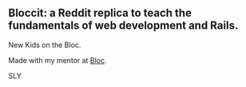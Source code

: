  ## Bloccit: a Reddit replica to teach the fundamentals of web development and Rails.

New Kids on the Bloc.

 Made with my mentor at [Bloc](http://bloc.io).

 SLY

